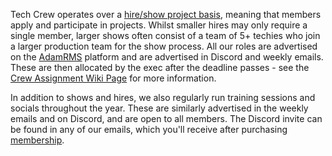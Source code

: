 Tech Crew operates over a [hire/show project basis](/wiki/tech-crew/shows-hires), meaning that members apply and
participate in projects. Whilst smaller hires may only require a single member, larger shows often consist of a team
of 5+ techies who join a larger production team for the show process. All our roles are advertised on the
[AdamRMS](https://dash.adam-rms.com/) platform and are advertised in Discord and weekly emails. These are then
allocated by the exec after the deadline passes - see the [Crew Assignment Wiki Page](/wiki/tech-crew/shows-hires/crew)
for more information.

In addition to shows and hires, we also regularly run training sessions and socials throughout the year. These are
similarly advertised in the weekly emails and on Discord, and are open to all members. The Discord invite can be 
found in any of our emails, which you'll receive after purchasing
[membership](https://www.warwicksu.com/societies-sports/societies/techcrew/).